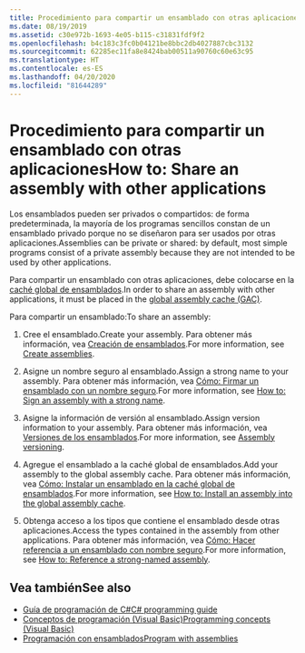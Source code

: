 ```yaml
---
title: Procedimiento para compartir un ensamblado con otras aplicaciones
ms.date: 08/19/2019
ms.assetid: c30e972b-1693-4e05-b115-c31831fdf9f2
ms.openlocfilehash: b4c183c3fc0b04121be8bbc2db4027887cbc3132
ms.sourcegitcommit: 62285ec11fa8e8424bab00511a90760c60e63c95
ms.translationtype: HT
ms.contentlocale: es-ES
ms.lasthandoff: 04/20/2020
ms.locfileid: "81644289"
---
```

# <a name="how-to-share-an-assembly-with-other-applications"></a><span data-ttu-id="ddd83-102">Procedimiento para compartir un ensamblado con otras aplicaciones</span><span class="sxs-lookup"><span data-stu-id="ddd83-102">How to: Share an assembly with other applications</span></span>
<span data-ttu-id="ddd83-103">Los ensamblados pueden ser privados o compartidos: de forma predeterminada, la mayoría de los programas sencillos constan de un ensamblado privado porque no se diseñaron para ser usados por otras aplicaciones.</span><span class="sxs-lookup"><span data-stu-id="ddd83-103">Assemblies can be private or shared: by default, most simple programs consist of a private assembly because they are not intended to be used by other applications.</span></span>  

<span data-ttu-id="ddd83-104">Para compartir un ensamblado con otras aplicaciones, debe colocarse en la [caché global de ensamblados](gac.md).</span><span class="sxs-lookup"><span data-stu-id="ddd83-104">In order to share an assembly with other applications, it must be placed in the [global assembly cache (GAC)](gac.md).</span></span>  
  
<span data-ttu-id="ddd83-105">Para compartir un ensamblado:</span><span class="sxs-lookup"><span data-stu-id="ddd83-105">To share an assembly:</span></span>
  
1. <span data-ttu-id="ddd83-106">Cree el ensamblado.</span><span class="sxs-lookup"><span data-stu-id="ddd83-106">Create your assembly.</span></span> <span data-ttu-id="ddd83-107">Para obtener más información, vea [Creación de ensamblados](../../standard/assembly/create.md).</span><span class="sxs-lookup"><span data-stu-id="ddd83-107">For more information, see [Create assemblies](../../standard/assembly/create.md).</span></span>  
  
2. <span data-ttu-id="ddd83-108">Asigne un nombre seguro al ensamblado.</span><span class="sxs-lookup"><span data-stu-id="ddd83-108">Assign a strong name to your assembly.</span></span> <span data-ttu-id="ddd83-109">Para obtener más información, vea [Cómo: Firmar un ensamblado con un nombre seguro](../../standard/assembly/sign-strong-name.md).</span><span class="sxs-lookup"><span data-stu-id="ddd83-109">For more information, see [How to: Sign an assembly with a strong name](../../standard/assembly/sign-strong-name.md).</span></span>  
  
3. <span data-ttu-id="ddd83-110">Asigne la información de versión al ensamblado.</span><span class="sxs-lookup"><span data-stu-id="ddd83-110">Assign version information to your assembly.</span></span> <span data-ttu-id="ddd83-111">Para obtener más información, vea [Versiones de los ensamblados](../../standard/assembly/versioning.md).</span><span class="sxs-lookup"><span data-stu-id="ddd83-111">For more information, see [Assembly versioning](../../standard/assembly/versioning.md).</span></span>  
  
4. <span data-ttu-id="ddd83-112">Agregue el ensamblado a la caché global de ensamblados.</span><span class="sxs-lookup"><span data-stu-id="ddd83-112">Add your assembly to the global assembly cache.</span></span> <span data-ttu-id="ddd83-113">Para obtener más información, vea [Cómo: Instalar un ensamblado en la caché global de ensamblados](install-assembly-into-gac.md).</span><span class="sxs-lookup"><span data-stu-id="ddd83-113">For more information, see [How to: Install an assembly into the global assembly cache](install-assembly-into-gac.md).</span></span>  
  
5. <span data-ttu-id="ddd83-114">Obtenga acceso a los tipos que contiene el ensamblado desde otras aplicaciones.</span><span class="sxs-lookup"><span data-stu-id="ddd83-114">Access the types contained in the assembly from other applications.</span></span> <span data-ttu-id="ddd83-115">Para obtener más información, vea [Cómo: Hacer referencia a un ensamblado con nombre seguro](../../standard/assembly/reference-strong-named.md).</span><span class="sxs-lookup"><span data-stu-id="ddd83-115">For more information, see [How to: Reference a strong-named assembly](../../standard/assembly/reference-strong-named.md).</span></span>  
  
## <a name="see-also"></a><span data-ttu-id="ddd83-116">Vea también</span><span class="sxs-lookup"><span data-stu-id="ddd83-116">See also</span></span>

- [<span data-ttu-id="ddd83-117">Guía de programación de C#</span><span class="sxs-lookup"><span data-stu-id="ddd83-117">C# programming guide</span></span>](../../../api/index.md)
- [<span data-ttu-id="ddd83-118">Conceptos de programación (Visual Basic)</span><span class="sxs-lookup"><span data-stu-id="ddd83-118">Programming concepts (Visual Basic)</span></span>](../../../api/index.md)
- [<span data-ttu-id="ddd83-119">Programación con ensamblados</span><span class="sxs-lookup"><span data-stu-id="ddd83-119">Program with assemblies</span></span>](../../standard/assembly/index.md)
